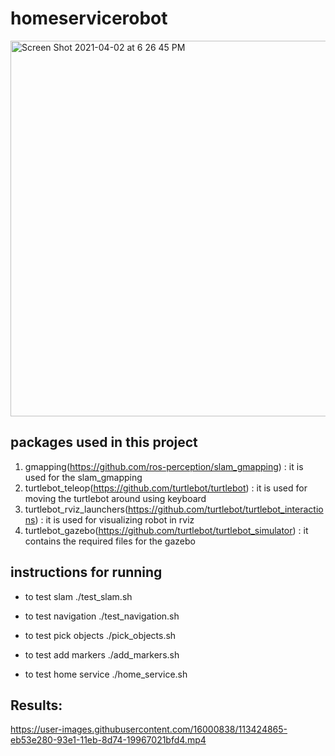 # homeservicerobot
<img width="601" alt="Screen Shot 2021-04-02 at 6 26 45 PM" src="https://user-images.githubusercontent.com/16000838/113424336-0d993080-93e1-11eb-88c4-1bbf4a270db6.png">

## packages used in this project

1. gmapping(https://github.com/ros-perception/slam_gmapping)                     : it is used for the slam_gmapping
2. turtlebot_teleop(https://github.com/turtlebot/turtlebot)                      : it is used for moving the turtlebot around using keyboard
3. turtlebot_rviz_launchers(https://github.com/turtlebot/turtlebot_interactions) : it is used for visualizing robot in rviz
4. turtlebot_gazebo(https://github.com/turtlebot/turtlebot_simulator)            : it contains the required files for the gazebo

## instructions for running

- to test slam
./test_slam.sh

- to test navigation
./test_navigation.sh

- to test pick objects
./pick_objects.sh

- to test add markers
./add_markers.sh

- to test home service 
./home_service.sh

## Results:


https://user-images.githubusercontent.com/16000838/113424865-eb53e280-93e1-11eb-8d74-19967021bfd4.mp4

